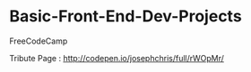 # Basic-Front-End-Dev-Projects
FreeCodeCamp 

Tribute Page : http://codepen.io/josephchris/full/rWOpMr/
